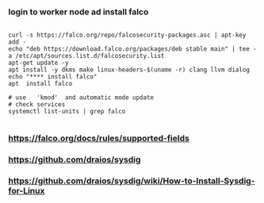 ### login to worker node ad install falco 
```` 

curl -s https://falco.org/repo/falcosecurity-packages.asc | apt-key add -
echo "deb https://download.falco.org/packages/deb stable main" | tee -a /etc/apt/sources.list.d/falcosecurity.list
apt-get update -y
apt install -y dkms make linux-headers-$(uname -r) clang llvm dialog
echo "**** install falco"
apt  install falco

```` 

````
# use   'kmod'  and automatic mode update 
# check services
systemctl list-units | grep falco


````
###  https://falco.org/docs/rules/supported-fields

### https://github.com/draios/sysdig
### https://github.com/draios/sysdig/wiki/How-to-Install-Sysdig-for-Linux
